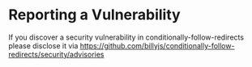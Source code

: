 # Reporting a Vulnerability

If you discover a security vulnerability in conditionally-follow-redirects please disclose it via https://github.com/billyjs/conditionally-follow-redirects/security/advisories
